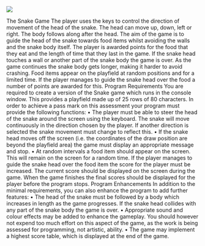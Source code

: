 [![](http://img.youtube.com/vi/4S_tkCmy1MU/0.jpg)](http://www.youtube.com/watch?v=4S_tkCmy1MU "Snake")

The Snake Game
The player uses the keys to control the direction of movement of the head of the snake. The head
can move up, down, left or right. The body follows along after the head. The aim of the game is
to guide the head of the snake towards food items whilst avoiding the walls and the snake body
itself. The player is awarded points for the food that they eat and the length of time that they last
in the game.
If the snake head touches a wall or another part of the snake body the game is over.
As the game continues the snake body gets longer, making it harder to avoid crashing.
Food items appear on the playfield at random positions and for a limited time. If the player
manages to guide the snake head over the food a number of points are awarded for this.
Program Requirements
You are required to create a version of the Snake game which runs in the console window. This
provides a playfield made up of 25 rows of 80 characters. In order to achieve a pass mark on this
assessment your program must provide the following functions:
• The player must be able to steer the head of the snake around the screen using the
keyboard. The snake will move continuously in the direction chosen by the player. If
another direction is selected the snake movement must change to reflect this.
• If the snake head moves off the screen (i.e. the coordinates of the draw position are
beyond the playfield area) the game must display an appropriate message and stop.
• At random intervals a food item should appear on the screen. This will remain on the
screen for a random time. If the player manages to guide the snake head over the food
item the score for the player must be increased. The current score should be displayed on
the screen during the game. When the game finishes the final scores should be displayed
for the player before the program stops.
Program Enhancements
In addition to the minimal requirements, you can also enhance the program to add further
features:
• The head of the snake must be followed by a body which increases in length as the game
progresses. If the snake head collides with any part of the snake body the game is over.
• Appropriate sound and colour effects may be added to enhance the gameplay. You should
however not expend too much effort on this aspect of the game, as the work is being
assessed for programming, not artistic, ability.
• The game may implement a highest score table, which is displayed at the end of the game.
